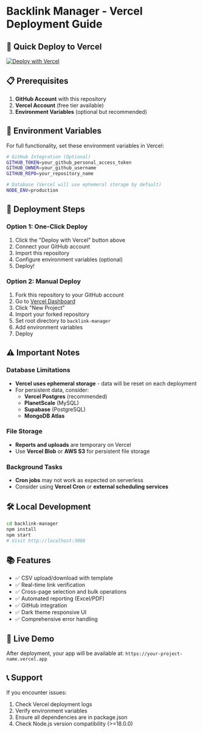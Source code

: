 # Backlink Manager - Vercel Deployment Guide

## 🚀 Quick Deploy to Vercel

[![Deploy with Vercel](https://vercel.com/button)](https://vercel.com/new/clone?repository-url=https://github.com/godly420/samuel)

## 📋 Prerequisites

1. **GitHub Account** with this repository
2. **Vercel Account** (free tier available)
3. **Environment Variables** (optional but recommended)

## 🔧 Environment Variables

For full functionality, set these environment variables in Vercel:

```bash
# GitHub Integration (Optional)
GITHUB_TOKEN=your_github_personal_access_token
GITHUB_OWNER=your_github_username
GITHUB_REPO=your_repository_name

# Database (Vercel will use ephemeral storage by default)
NODE_ENV=production
```

## 📝 Deployment Steps

### Option 1: One-Click Deploy
1. Click the "Deploy with Vercel" button above
2. Connect your GitHub account
3. Import this repository
4. Configure environment variables (optional)
5. Deploy!

### Option 2: Manual Deploy
1. Fork this repository to your GitHub account
2. Go to [Vercel Dashboard](https://vercel.com/dashboard)
3. Click "New Project"
4. Import your forked repository
5. Set root directory to `backlink-manager`
6. Add environment variables
7. Deploy

## ⚠️ Important Notes

### Database Limitations
- **Vercel uses ephemeral storage** - data will be reset on each deployment
- For persistent data, consider:
  - **Vercel Postgres** (recommended)
  - **PlanetScale** (MySQL)
  - **Supabase** (PostgreSQL)
  - **MongoDB Atlas**

### File Storage
- **Reports and uploads** are temporary on Vercel
- Use **Vercel Blob** or **AWS S3** for persistent file storage

### Background Tasks
- **Cron jobs** may not work as expected on serverless
- Consider using **Vercel Cron** or **external scheduling services**

## 🛠️ Local Development

```bash
cd backlink-manager
npm install
npm start
# Visit http://localhost:3000
```

## 📚 Features

- ✅ CSV upload/download with template
- ✅ Real-time link verification 
- ✅ Cross-page selection and bulk operations
- ✅ Automated reporting (Excel/PDF)
- ✅ GitHub integration
- ✅ Dark theme responsive UI
- ✅ Comprehensive error handling

## 🔗 Live Demo

After deployment, your app will be available at:
`https://your-project-name.vercel.app`

## 📞 Support

If you encounter issues:
1. Check Vercel deployment logs
2. Verify environment variables
3. Ensure all dependencies are in package.json
4. Check Node.js version compatibility (>=18.0.0)